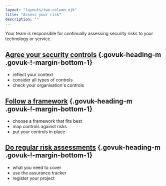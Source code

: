 ```yaml
---
layout: "layouts/two-column.njk"
title: "Assess your risk"
description: ""
---
```


Your team is responsible for continually assessing security risks to your technology or service.

## [Agree your security controls](/secure-by-design/agree-your-security-controls) {.govuk-heading-m .govuk-!-margin-bottom-1}

- reflect your context
- consider all types of controls
- check your organisation's controls

## [Follow a framework](/secure-by-design/follow-a-framework) {.govuk-heading-m .govuk-!-margin-bottom-1}

- choose a framework that fits best
- map controls against risks
- put your controls in place

## [Do regular risk assessments](/secure-by-design/do-regular-risk-assessments) {.govuk-heading-m .govuk-!-margin-bottom-1}

- what you need to cover
- use the assurance tracker
- register your project



